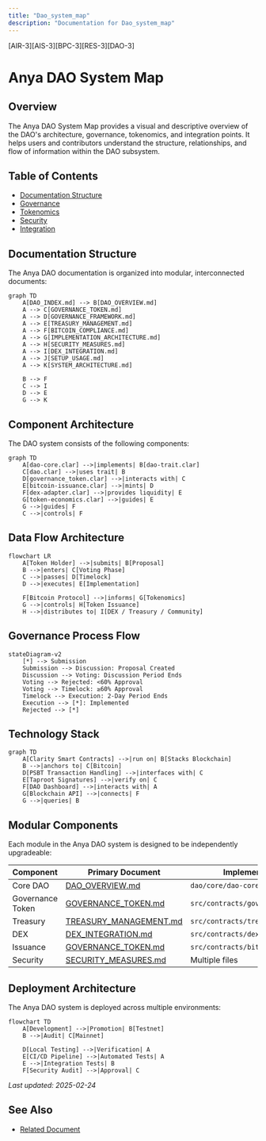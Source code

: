 ```yaml
---
title: "Dao_system_map"
description: "Documentation for Dao_system_map"
---
```


[AIR-3][AIS-3][BPC-3][RES-3][DAO-3]


<!-- markdownlint-disable MD013 line-length -->

# Anya DAO System Map

## Overview

The Anya DAO System Map provides a visual and descriptive overview of the DAO's architecture, governance, tokenomics, and integration points. It helps users and contributors understand the structure, relationships, and flow of information within the DAO subsystem.

## Table of Contents

- [Documentation Structure](#documentation-structure)
- [Governance](#governance)
- [Tokenomics](#tokenomics)
- [Security](#security)
- [Integration](#integration)

## Documentation Structure

The Anya DAO documentation is organized into modular, interconnected documents:

```mermaid
graph TD
    A[DAO_INDEX.md] --> B[DAO_OVERVIEW.md]
    A --> C[GOVERNANCE_TOKEN.md]
    A --> D[GOVERNANCE_FRAMEWORK.md]
    A --> E[TREASURY_MANAGEMENT.md]
    A --> F[BITCOIN_COMPLIANCE.md]
    A --> G[IMPLEMENTATION_ARCHITECTURE.md]
    A --> H[SECURITY_MEASURES.md]
    A --> I[DEX_INTEGRATION.md]
    A --> J[SETUP_USAGE.md]
    A --> K[SYSTEM_ARCHITECTURE.md]
    
    B --> F
    C --> I
    D --> E
    G --> K
```

## Component Architecture

The DAO system consists of the following components:

```mermaid
graph TD
    A[dao-core.clar] -->|implements| B[dao-trait.clar]
    C[dao.clar] -->|uses trait| B
    D[governance_token.clar] -->|interacts with| C
    E[bitcoin-issuance.clar] -->|mints| D
    F[dex-adapter.clar] -->|provides liquidity| E
    G[token-economics.clar] -->|guides| E
    G -->|guides| F
    C -->|controls| F
```

## Data Flow Architecture

```mermaid
flowchart LR
    A[Token Holder] -->|submits| B[Proposal]
    B -->|enters| C[Voting Phase]
    C -->|passes| D[Timelock]
    D -->|executes| E[Implementation]
    
    F[Bitcoin Protocol] -->|informs| G[Tokenomics]
    G -->|controls| H[Token Issuance]
    H -->|distributes to| I[DEX / Treasury / Community]
```

## Governance Process Flow

```mermaid
stateDiagram-v2
    [*] --> Submission
    Submission --> Discussion: Proposal Created
    Discussion --> Voting: Discussion Period Ends
    Voting --> Rejected: <60% Approval
    Voting --> Timelock: ≥60% Approval
    Timelock --> Execution: 2-Day Period Ends
    Execution --> [*]: Implemented
    Rejected --> [*]
```

## Technology Stack

```mermaid
graph TD
    A[Clarity Smart Contracts] -->|run on| B[Stacks Blockchain]
    B -->|anchors to| C[Bitcoin]
    D[PSBT Transaction Handling] -->|interfaces with| C
    E[Taproot Signatures] -->|verify on| C
    F[DAO Dashboard] -->|interacts with| A
    G[Blockchain API] -->|connects| F
    G -->|queries| B
```

## Modular Components

Each module in the Anya DAO system is designed to be independently upgradeable:

| Component | Primary Document | Implementation File |
|-----------|-----------------|---------------------|
| Core DAO | [DAO_OVERVIEW.md](DAO_OVERVIEW.md) | `dao/core/dao-core.clar` |
| Governance Token | [GOVERNANCE_TOKEN.md](GOVERNANCE_TOKEN.md) | `src/contracts/governance_token.clar` |
| Treasury | [TREASURY_MANAGEMENT.md](TREASURY_MANAGEMENT.md) | `src/contracts/treasury.clar` |
| DEX | [DEX_INTEGRATION.md](DEX_INTEGRATION.md) | `src/contracts/dex-adapter.clar` |
| Issuance | [GOVERNANCE_TOKEN.md](GOVERNANCE_TOKEN.md) | `src/contracts/bitcoin-issuance.clar` |
| Security | [SECURITY_MEASURES.md](SECURITY_MEASURES.md) | Multiple files |

## Deployment Architecture

The Anya DAO system is deployed across multiple environments:

```mermaid
flowchart TD
    A[Development] -->|Promotion| B[Testnet]
    B -->|Audit| C[Mainnet]
    
    D[Local Testing] -->|Verification| A
    E[CI/CD Pipeline] -->|Automated Tests| A
    E -->|Integration Tests| B
    F[Security Audit] -->|Approval| C
```

*Last updated: 2025-02-24*

## See Also

- [Related Document](#related-document)

